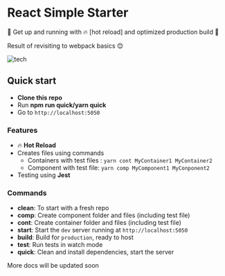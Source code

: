 # React Simple Starter
:school_satchel: Get up and running with :fire: [hot reload] and optimized production build :gem:

Result of revisiting to webpack basics :blush:

![tech](_assets/repo.png)

## Quick start 
- **Clone this repo**
- Run **npm run quick/yarn quick**
- Go to ```http://localhost:5050```

### Features
- :fire: **Hot Reload**
- Creates files using commands
  - Containers with test files : ``` yarn cont MyContainer1 MyContainer2 ```
  - Component with test file: ``` yarn comp MyComponent1 MyConponent2 ```
- Testing using **Jest**

### Commands
- **clean**: To start with a fresh repo
- **comp**: Create component folder and files (including test file)
- **cont**: Create container folder and files (including test file)
- **start**: Start the ```dev``` server running at ```http://localhost:5050```
- **build**: Build for ```production```, ready to host
- **test**: Run tests in watch mode
- **quick**: Clean and install dependencies, start the server

More docs will be updated soon